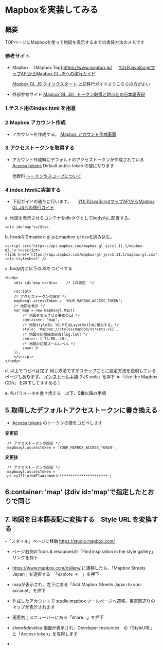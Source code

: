 # Mapboxを実装してみる

## 概要
TOPページにMapboxを使って地図を表示するまでの実装方法のメモです

### 参考サイト

- Mapbox
 　[Mapbox Top](https://www.mapbox.jp/
　 [YOLPJavaScriptマップAPIからMapbox GL JSへの移行ガイド](https://docs.mapbox.com/jp/yolp-to-mapbox/javascript/)

   [Mapbox GL JS クイックスタート](https://docs.mapbox.com/mapbox-gl-js/api/)
   上記移行ガイドよりこちらの方がよい
   
- 外部参考サイト
   [Mapbox GL JS）トークン取得と地点名の日本語表記](https://2ndart.hatenablog.com/entry/2020/07/01/163810)

### 1.テスト用のindex.html を用意


### 2.Mapbox アカウント作成
- アカウントを作成する。
    [Mapbox アカウント作成画面](https://account.mapbox.com/auth/signup/)


### 3.アクセストークンを取得する
- アカウント作成時にデフォルトのアクセストークンが作成されている
    [Access tokens](https://account.mapbox.com/access-tokens/)
    Default public token の値になります
    
    他資料
    [トークンやスコープについて](https://docs.mapbox.com/accounts/overview/tokens/#scopes)
 
 
 ### 4.index.htmlに実装する
 - 下記ガイドの通りに行います。
　 [YOLPJavaScriptマップAPIからMapbox GL JSへの移行ガイド](https://docs.mapbox.com/jp/yolp-to-mapbox/javascript/)
 
  a. 地図を表示させるコンテナをdivタグとしてbody内に配置する。
```
<div id='map'></div>
```
  b. head内でmapbox-gl.jsとmapbox-gl.cssを読み込む。
```
<script src='https://api.mapbox.com/mapbox-gl-js/v1.11.1/mapbox-gl.js'></script>
<link href='https://api.mapbox.com/mapbox-gl-js/v1.11.1/mapbox-gl.css' rel='stylesheet' />
```
  c. body内に以下のJS<script>...</script>をコピペする
```
<body>
    <div id='map'></div>    /* 1の設定  */
    
    <script>
    /* アクセストークンの設定 */
    mapboxgl.accessToken = 'YOUR_MAPBOX_ACCESS_TOKEN';
    /* 地図を表示 */
    var map = new mapboxgl.Map({
        /* 地図を表示させる要素のid */
        container: 'map',
        /* 地図styleID。YOLPではLayerSetIdに相当する。*/
        style: 'mapbox://styles/mapbox/streets-v11',
        /* 地図の初期緯度経度[lng,lat] */
        center: [-74.50, 40],
        /* 地図の初期ズームレベル */
        zoom: 9
    });
    </script>
</body>
```
  d. 以上でコピペは完了
     同じ方法ですがステップごとに設定方法を説明しているページもあります。
     [インストール手順](https://www.mapbox.com/install/)
    (「JS web」を押下 =>「Use the Mapbox CDN」を押下してすすめる )
  
  e. 各パラメータを書き換える　以下、5番以降の手順
  
  
  ## 5.取得したデフォルトアクセストークンに書き換える
  - [Access tokens](https://account.mapbox.com/access-tokens/) のトークンの値をコピペします
 
 **変更前**
 ```
  /* アクセストークンの設定 */
  mapboxgl.accessToken = 'YOUR_MAPBOX_ACCESS_TOKEN';
 ```
  **変更後**
 ```
  /* アクセストークンの設定 */
  mapboxgl.accessToken = 'pk.eyJ1IjoibWF1aWxhbmkiL**********************';
 ```
 
 
 ## 6.container: 'map'  はdiv id='map'で指定したとおりで同じ
 
 
 ## 7. 地図を日本語表記に変換する　Style URL を変換する
-「スタイル」ページに移動
  https://studio.mapbox.com/
  
- ページ右側のTools & resourcesの「Find inspiration in the style gallery」リンクを押下

- https://www.mapbox.com/gallery/ に遷移したら、「Mapbox Streets Japan」を選択する
　「explore →　」を押下
- mapが表示され、左下にある「Add Mapbox Streets Japan to your account」を押下
- 作成したアカウントで studio.mapbox ツールページへ遷移。東京駅辺りのマップが表示されます
- 画面右上メニューバーにある「share...」を押下
- share&develop 画面が表示され、Developer resources　の「StyleURL」と「Access token」を取得します
- <script>内で記載した以下の箇所を、上記で取得したStyleURLに書き換えます
 
 **変更前**
 ```
/* 地図styleID。YOLPではLayerSetIdに相当する。*/
style: 'mapbox://styles/mapbox/streets-v11',
 ```
  **変更後**
 ```
/* 地図styleID。YOLPではLayerSetIdに相当する。*/
style: 'mapbox://styles/mauilani/ckdba743a1c3k1imechwa99bh',
 ```
 - Access token は5番で設定した値と同じはず
 
 - 地図が日本語化されました
 
 ## 8.目的地を指定して表示させる
 - 現時点ではデフォルトの位置が表示されているため、表示させたい位置を設定します
 - コーポレートサイトのhtmlソースを表示してJSの中からそれらしい値を探します
 - center の値を目的地の値に変更します
 
  **変更前**
 ```
/* 地図の初期緯度経度[lng,lat] */
center: [-74.50, 40],
 ```
  **変更後**
 ```
/* 地図の初期緯度経度[lng,lat] */
center: [139.73301982756823, 35.677234699999985],
 ```
## 9. zoomの設定
- zoomの値を変更して表示を調整します。

**初期値**
```
/* 地図の初期ズームレベル */
zoom: 9
```
**変更後**
```
/* 地図の初期ズームレベル */
zoom: 15
```
 お好みで
 
 ## 10. 所在地をマークで指定する
 - 以下を<script>内に追加します
 ```
 var marker = new mapboxgl.Marker()
        .setLngLat([139.73301982756823, 35.677234699999985])
        .addTo(map);
 
 ```
 
## 11. 基本設定は完了




 

